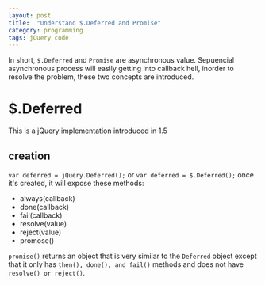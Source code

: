 ```yaml
---
layout: post
title:  "Understand $.Deferred and Promise"
category: programming
tags: jQuery code
---
```


In short, `$.Deferred` and `Promise` are asynchronous value.
Sepuencial asynchronous process will easily getting into callback hell, inorder to resolve the problem, these two concepts are introduced.

# $.Deferred

This is a jQuery implementation introduced in 1.5
## creation
`var deferred = jQuery.Deferred();` or
`var deferred = $.Deferred();`
once it's created, it will expose these methods:

- always(callback)
- done(callback)
- fail(callback)
- resolve(value)
- reject(value)
- promose()

`promise()` returns an object that is very similar to the `Deferred` object except that it only has `then(), done(), and fail()` methods and does not have `resolve() or reject()`.



